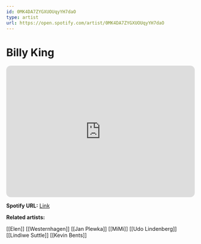 ```yaml
---
id: 0MK4DA7ZYGXUOUqyYH7daO
type: artist
url: https://open.spotify.com/artist/0MK4DA7ZYGXUOUqyYH7daO
---
```

# Billy King

<iframe style="border-radius:12px" src="https://open.spotify.com/embed/artist/0MK4DA7ZYGXUOUqyYH7daO" width="100%" height="352" frameBorder="0" allowfullscreen="" allow="autoplay; clipboard-write; encrypted-media; fullscreen; picture-in-picture" loading="lazy"></iframe>

**Spotify URL:** [Link](https://open.spotify.com/artist/0MK4DA7ZYGXUOUqyYH7daO)

**Related artists:**

[[Elen]]
[[Westernhagen]]
[[Jan Plewka]]
[[MiMi]]
[[Udo Lindenberg]]
[[Lindiwe Suttle]]
[[Kevin Bents]]
